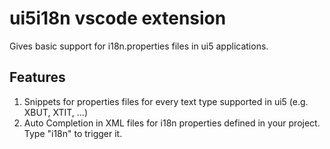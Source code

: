 # ui5i18n vscode extension

Gives basic support for i18n.properties files in ui5 applications.

## Features

1. Snippets for properties files for every text type supported in ui5 (e.g. XBUT, XTIT, ...)
2. Auto Completion in XML files for i18n properties defined in your project. Type "i18n" to trigger it.